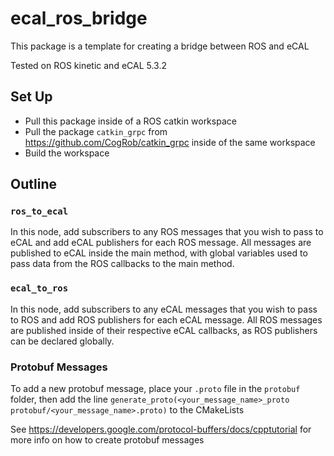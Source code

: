 # ecal_ros_bridge
This package is a template for creating a bridge between ROS and eCAL

Tested on ROS kinetic and eCAL 5.3.2

## Set Up
- Pull this package inside of a ROS catkin workspace
- Pull the package `catkin_grpc` from https://github.com/CogRob/catkin_grpc inside of the same workspace
- Build the workspace

## Outline

### `ros_to_ecal`
In this node, add subscribers to any ROS messages that you wish to pass to eCAL and add eCAL publishers for each ROS message. All messages are published to eCAL inside the main method, with global variables used to pass data from the ROS callbacks to the main method.

### `ecal_to_ros`
In this node, add subscribers to any eCAL messages that you wish to pass to ROS and add ROS publishers for each eCAL message. All ROS messages are published inside of their respective eCAL callbacks, as ROS publishers can be declared globally.

### Protobuf Messages
To add a new protobuf message, place your `.proto` file in the `protobuf` folder, then add the line `generate_proto(<your_message_name>_proto protobuf/<your_message_name>.proto)` to the CMakeLists

See https://developers.google.com/protocol-buffers/docs/cpptutorial for more info on how to create protobuf messages
